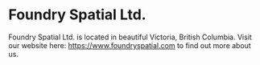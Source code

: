 # Foundry Spatial Ltd.

Foundry Spatial Ltd. is located in beautiful Victoria, British Columbia.  Visit our website here: <https://www.foundryspatial.com> to find out more about us.